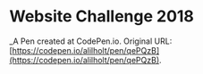 # Website Challenge 2018
 _A Pen created at CodePen.io. Original URL: [https://codepen.io/alilholt/pen/qePQzB](https://codepen.io/alilholt/pen/qePQzB).

 